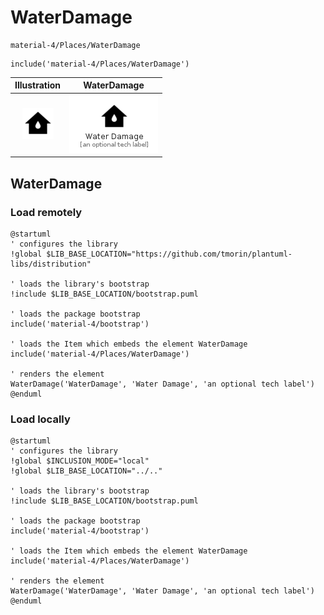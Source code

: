 # WaterDamage


```text
material-4/Places/WaterDamage
```

```text
include('material-4/Places/WaterDamage')
```



| Illustration | WaterDamage |
| :---: | :---: |
| ![illustration for Illustration](../../material-4/Places/WaterDamage.png) | ![illustration for WaterDamage](../../material-4/Places/WaterDamage.Local.png) |




## WaterDamage

### Load remotely
```plantuml
@startuml
' configures the library
!global $LIB_BASE_LOCATION="https://github.com/tmorin/plantuml-libs/distribution"

' loads the library's bootstrap
!include $LIB_BASE_LOCATION/bootstrap.puml

' loads the package bootstrap
include('material-4/bootstrap')

' loads the Item which embeds the element WaterDamage
include('material-4/Places/WaterDamage')

' renders the element
WaterDamage('WaterDamage', 'Water Damage', 'an optional tech label')
@enduml
```

### Load locally
```plantuml
@startuml
' configures the library
!global $INCLUSION_MODE="local"
!global $LIB_BASE_LOCATION="../.."

' loads the library's bootstrap
!include $LIB_BASE_LOCATION/bootstrap.puml

' loads the package bootstrap
include('material-4/bootstrap')

' loads the Item which embeds the element WaterDamage
include('material-4/Places/WaterDamage')

' renders the element
WaterDamage('WaterDamage', 'Water Damage', 'an optional tech label')
@enduml
```


